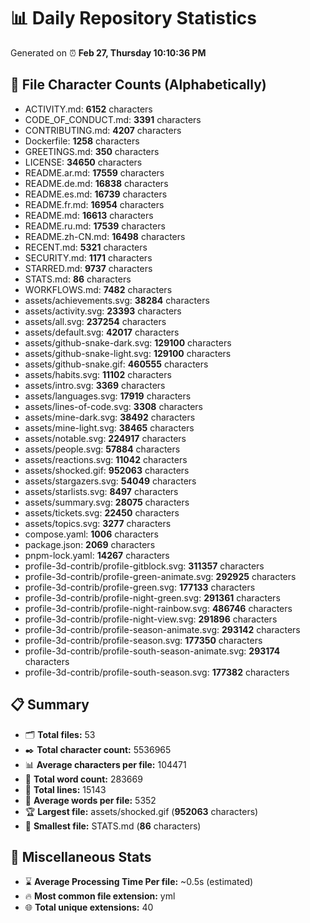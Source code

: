 # 📊 Daily Repository Statistics
Generated on ⏰ **Feb 27, Thursday 10:10:36 PM**

## 📂 File Character Counts (Alphabetically)
- ACTIVITY.md: **6152** characters
- CODE_OF_CONDUCT.md: **3391** characters
- CONTRIBUTING.md: **4207** characters
- Dockerfile: **1258** characters
- GREETINGS.md: **350** characters
- LICENSE: **34650** characters
- README.ar.md: **17559** characters
- README.de.md: **16838** characters
- README.es.md: **16739** characters
- README.fr.md: **16954** characters
- README.md: **16613** characters
- README.ru.md: **17539** characters
- README.zh-CN.md: **16498** characters
- RECENT.md: **5321** characters
- SECURITY.md: **1171** characters
- STARRED.md: **9737** characters
- STATS.md: **86** characters
- WORKFLOWS.md: **7482** characters
- assets/achievements.svg: **38284** characters
- assets/activity.svg: **23393** characters
- assets/all.svg: **237254** characters
- assets/default.svg: **42017** characters
- assets/github-snake-dark.svg: **129100** characters
- assets/github-snake-light.svg: **129100** characters
- assets/github-snake.gif: **460555** characters
- assets/habits.svg: **11102** characters
- assets/intro.svg: **3369** characters
- assets/languages.svg: **17919** characters
- assets/lines-of-code.svg: **3308** characters
- assets/mine-dark.svg: **38492** characters
- assets/mine-light.svg: **38465** characters
- assets/notable.svg: **224917** characters
- assets/people.svg: **57884** characters
- assets/reactions.svg: **11042** characters
- assets/shocked.gif: **952063** characters
- assets/stargazers.svg: **54049** characters
- assets/starlists.svg: **8497** characters
- assets/summary.svg: **28075** characters
- assets/tickets.svg: **22450** characters
- assets/topics.svg: **3277** characters
- compose.yaml: **1006** characters
- package.json: **2069** characters
- pnpm-lock.yaml: **14267** characters
- profile-3d-contrib/profile-gitblock.svg: **311357** characters
- profile-3d-contrib/profile-green-animate.svg: **292925** characters
- profile-3d-contrib/profile-green.svg: **177133** characters
- profile-3d-contrib/profile-night-green.svg: **291361** characters
- profile-3d-contrib/profile-night-rainbow.svg: **486746** characters
- profile-3d-contrib/profile-night-view.svg: **291896** characters
- profile-3d-contrib/profile-season-animate.svg: **293142** characters
- profile-3d-contrib/profile-season.svg: **177350** characters
- profile-3d-contrib/profile-south-season-animate.svg: **293174** characters
- profile-3d-contrib/profile-south-season.svg: **177382** characters

## 📋 Summary
- 🗂️ **Total files:** 53
- ✒️ **Total character count:** 5536965
- 📊 **Average characters per file:** 104471
- 📝 **Total word count:** 283669
- 🧾 **Total lines:** 15143
- 📐 **Average words per file:** 5352
- 🏆 **Largest file:** assets/shocked.gif (**952063** characters)
- 🥉 **Smallest file:** STATS.md (**86** characters)

## 🌟 Miscellaneous Stats
- ⌛ **Average Processing Time Per file:** ~0.5s (estimated)
- 🔥 **Most common file extension:** yml
- 🌐 **Total unique extensions:** 40
